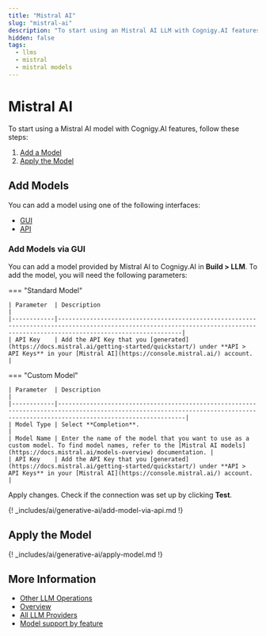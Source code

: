 ```yaml
---
title: "Mistral AI"
slug: "mistral-ai"
description: "To start using an Mistral AI LLM with Cognigy.AI features, add the LLM and apply it to the corresponding use case."
hidden: false
tags:
  - llms
  - mistral
  - mistral models
---
```


# Mistral AI

To start using a Mistral AI model with Cognigy.AI features, follow these steps:

1. [Add a Model](#add-models)
2. [Apply the Model](#apply-the-model)

## Add Models

You can add a model using one of the following interfaces:

- [GUI](#add-models-via-gui)
- [API](#add-models-via-the-api)

### Add Models via GUI

You can add a model provided by Mistral AI to Cognigy.AI in **Build > LLM**. To add the model, you will need the following parameters:

=== "Standard Model"

    | Parameter  | Description                                                                                                                                                                   |
    |------------|-------------------------------------------------------------------------------------------------------------------------------------------------------------------------------|
    | API Key    | Add the API Key that you [generated](https://docs.mistral.ai/getting-started/quickstart/) under **API > API Keys** in your [Mistral AI](https://console.mistral.ai/) account. |

=== "Custom Model"

    | Parameter  | Description                                                                                                                                                                    |
    |------------|--------------------------------------------------------------------------------------------------------------------------------------------------------------------------------|
    | Model Type | Select **Completion**.                                                                                                                                                         |
    | Model Name | Enter the name of the model that you want to use as a custom model. To find model names, refer to the [Mistral AI models](https://docs.mistral.ai/models-overview) documentation. |
    | API Key    | Add the API Key that you [generated](https://docs.mistral.ai/getting-started/quickstart/) under **API > API Keys** in your [Mistral AI](https://console.mistral.ai/) account.  |

Apply changes. Check if the connection was set up by clicking **Test**.

{! _includes/ai/generative-ai/add-model-via-api.md !}

## Apply the Model

{! _includes/ai/generative-ai/apply-model.md !}

## More Information

- [Other LLM Operations](../other-operations.md)
- [Overview](../overview.md)
- [All LLM Providers](all-providers.md)
- [Model support by feature](../model-support-by-feature.md)